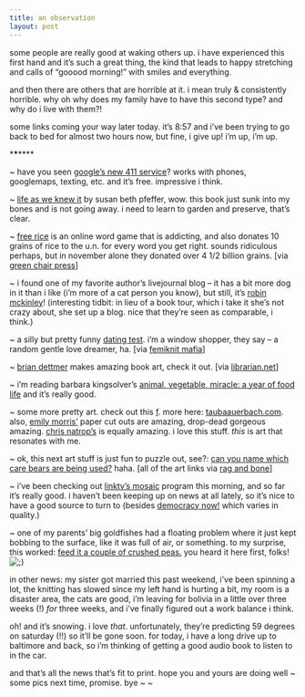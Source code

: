 ```yaml
---
title: an observation    
layout: post
---
```


some people are really good at waking others up. i have experienced this first hand and it&#8217;s such a great thing, the kind that leads to happy stretching and calls of &#8220;gooood morning!&#8221; with smiles and everything.

and then there are others that are horrible at it. i mean truly & consistently horrible. why oh why does my family have to have this second type? and why do i live with them?!

some links coming your way later today. it&#8217;s 8:57 and i&#8217;ve been trying to go back to bed for almost two hours now, but fine, i give up! i&#8217;m up, i&#8217;m up. 

\***\***\****

~ have you seen [google&#8217;s new 411 service][1]? works with phones, googlemaps, texting, etc. and it&#8217;s free. impressive i think.

~ [life as we knew it][2] by susan beth pfeffer, wow. this book just sunk into my bones and is not going away. i need to learn to garden and preserve, that&#8217;s clear. 

~ [free rice][3] is an online word game that is addicting, and also donates 10 grains of rice to the u.n. for every word you get right. sounds ridiculous perhaps, but in november alone they donated over 4 1/2 billion grains. [via [green chair press][4]]

~ i found one of my favorite author&#8217;s livejournal blog &#8211; it has a bit more dog in it than i like (i&#8217;m more of a cat person you know), but still, it&#8217;s [robin mckinley][5]! (interesting tidbit: in lieu of a book tour, which i take it she&#8217;s not crazy about, she set up a blog. nice that they&#8217;re seen as comparable, i think.)

~ a silly but pretty funny [dating test][6]. i&#8217;m a window shopper, they say &#8211; a random gentle love dreamer, ha. [via [femiknit mafia][7]]

~ [brian dettmer][8] makes amazing book art, check it out. [via [librarian.net][9]]

~ i&#8217;m reading barbara kingsolver&#8217;s [animal, vegetable, miracle: a year of food life][10] and it&#8217;s really good. 

~ some more pretty art. check out this [f][11]. more here: [taubaauerbach.com][12]. also, [emily morris&#8217;][13] paper cut outs are amazing, drop-dead gorgeous amazing. [chris natrop&#8217;s][14] is equally amazing. i love this stuff. *this* is art that resonates with me.

~ ok, this next art stuff is just fun to puzzle out, see?: [can you name which care bears are being used?][15] haha. [all of the art links via [rag and bone][16]]

~ i&#8217;ve been checking out [linktv&#8217;s mosaic][17] program this morning, and so far it&#8217;s really good. i haven&#8217;t been keeping up on news at all lately, so it&#8217;s nice to have a good source to turn to (besides [democracy now!][18] which varies in quality.)

~ one of my parents&#8217; big goldfishes had a floating problem where it just kept bobbing to the surface, like it was full of air, or something. to my surprise, this worked: [feed it a couple of crushed peas.][19] you heard it here first, folks! <img src="http://localhost:8888/wordpress/wp-includes/images/smilies/icon_wink.gif" alt=";)" class="wp-smiley" />

in other news: my sister got married this past weekend, i&#8217;ve been spinning a lot, the knitting has slowed since my left hand is hurting a bit, my room is a disaster area, the cats are good, i&#8217;m leaving for bolivia in a little over three weeks (!) *for* three weeks, and i&#8217;ve finally figured out a work balance i think. 

oh! and it&#8217;s snowing. i love *that*. unfortunately, they&#8217;re predicting 59 degrees on saturday (!!) so it&#8217;ll be gone soon. for today, i have a long drive up to baltimore and back, so i&#8217;m thinking of getting a good audio book to listen to in the car. 

and that&#8217;s all the news that&#8217;s fit to print. hope you and yours are doing well ~ some pics next time, promise. bye ~ ~

 [1]: http://www.google.com/goog411/
 [2]: http://www.harcourtbooks.com/bookcatalogs/bookpages/9780152058265.asp
 [3]: http://www.freerice.com/
 [4]: http://www.greenchairpress.com/blog
 [5]: http://robinmckinley.livejournal.com/
 [6]: http://www.okcupid.com/online.dating.persona.test
 [7]: http://femiknitmafia.com/
 [8]: http://centripetalnotion.com/2007/09/13/13:26:26/
 [9]: http://www.librarian.net/
 [10]: http://www.kingsolver.com/home/index.asp
 [11]: http://www.taubaauerbach.com/f.html
 [12]: http://www.taubaauerbach.com/works.html
 [13]: http://www.designspongeonline.com/2007/09/mister-charlesworth.html
 [14]: http://www.ragandbone.com/blogger/2007/09/chris-natrop.html
 [15]: http://www.designverb.com/2007/07/11/inside-out-bears-kent-rogowski/
 [16]: http://www.ragandbone.com/blogger/
 [17]: http://www.linktv.org/mosaic/streamsArchive/
 [18]: http://www.democracynow.org/
 [19]: http://www.google.com/search?q=peas+goldfish&ie=utf-8&oe=utf-8&aq=t&rls=org.mozilla:en-US:official&client=firefox-a